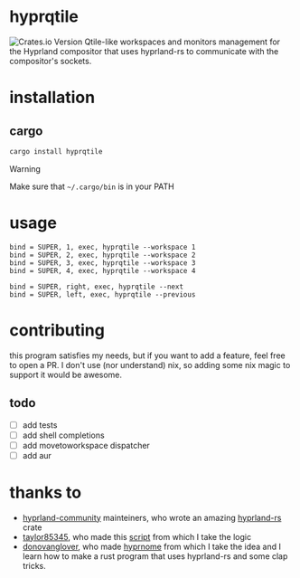 # hyprqtile
![Crates.io Version](https://img.shields.io/crates/v/hyprqtile)
Qtile-like workspaces and monitors management for the Hyprland compositor that uses hyprland-rs to communicate with the compositor's sockets. 

# installation
## cargo
```bash
cargo install hyprqtile
```
> [!WARNING]
> Make sure that `~/.cargo/bin` is in your PATH

# usage
```hyprlang
bind = SUPER, 1, exec, hyprqtile --workspace 1
bind = SUPER, 2, exec, hyprqtile --workspace 2
bind = SUPER, 3, exec, hyprqtile --workspace 3
bind = SUPER, 4, exec, hyprqtile --workspace 4

bind = SUPER, right, exec, hyprqtile --next
bind = SUPER, left, exec, hyprqtile --previous
```

# contributing
this program satisfies my needs, but if you want to add a feature, feel free to open a PR.
I don't use (nor understand) nix, so adding some nix magic to support it would be awesome. 

## todo
- [ ] add tests
- [ ] add shell completions
- [ ] add movetoworkspace dispatcher
- [ ] add aur

# thanks to
- [hyprland-community](https://github.com/hyprland-community/) mainteiners, who wrote an amazing [hyprland-rs](https://github.com/hyprland-community/hyprland-rs) crate
- [taylor85345](https://github.com/taylor85345), who made this [script](https://github.com/taylor85345/hyprland-dotfiles/blob/master/hypr/scripts/workspace) from which I take the logic
- [donovanglover](https://github.com/donovanglover), who made [hyprnome](https://github.com/donovanglover/hyprnome/) from which I take the idea and I learn how to make a rust program that uses hyprland-rs and some clap tricks.

